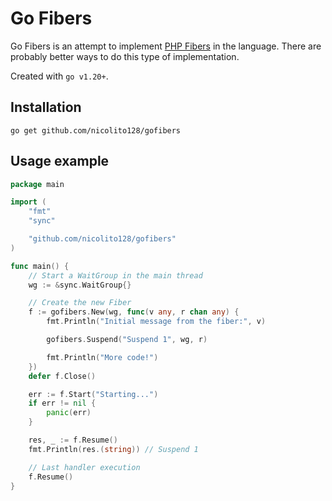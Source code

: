 # Go Fibers
Go Fibers is an attempt to implement <a href="https://www.php.net/manual/es/language.fibers.php">PHP Fibers</a> in the language. There are probably better ways to do this type of implementation.

Created with `go v1.20+`.

## Installation
    go get github.com/nicolito128/gofibers

## Usage example

```go
package main

import (
	"fmt"
	"sync"

	"github.com/nicolito128/gofibers"
)

func main() {
	// Start a WaitGroup in the main thread
	wg := &sync.WaitGroup{}

	// Create the new Fiber
	f := gofibers.New(wg, func(v any, r chan any) {
		fmt.Println("Initial message from the fiber:", v)

		gofibers.Suspend("Suspend 1", wg, r)

		fmt.Println("More code!")
	})
	defer f.Close()

	err := f.Start("Starting...")
	if err != nil {
		panic(err)
	}

	res, _ := f.Resume()
	fmt.Println(res.(string)) // Suspend 1

	// Last handler execution
	f.Resume()
}
```